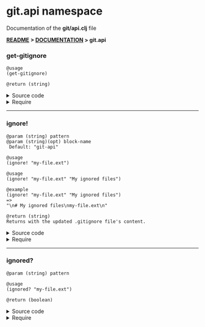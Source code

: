 
# <strong>git.api</strong> namespace
<p>Documentation of the <strong>git/api.clj</strong> file</p>

<strong>[README](../../../README.md) > [DOCUMENTATION](../../COVER.md) > git.api</strong>



### get-gitignore

```
@usage
(get-gitignore)
```

```
@return (string)
```

<details>
<summary>Source code</summary>

```
(defn get-gitignore
  []
  (io/read-file ".gitignore"))
```

</details>

<details>
<summary>Require</summary>

```
(ns my-namespace (:require [git.api :as git :refer [get-gitignore]]))

(git/get-gitignore)
(get-gitignore)
```

</details>

---

### ignore!

```
@param (string) pattern
@param (string)(opt) block-name
 Default: "git-api"
```

```
@usage
(ignore! "my-file.ext")
```

```
@usage
(ignore! "my-file.ext" "My ignored files")
```

```
@example
(ignore! "my-file.ext" "My ignored files")
=>
"\n# My ignored files\nmy-file.ext\n"
```

```
@return (string)
Returns with the updated .gitignore file's content.
```

<details>
<summary>Source code</summary>

```
(defn ignore!
  ([pattern]
   (ignore! pattern "git-api"))

  ([pattern block-name]
   (let [gitignore (get-gitignore)]
        (letfn [(block-exists?    [block-name] (string/contains-part? gitignore (str "# "block-name)))
                (write-gitignore! [gitignore]  (println (str "git.api adding pattern to .gitignore: \""pattern"\""))
                                               (io/write-file! ".gitignore" gitignore {:create? true})
                                               (return gitignore))]
               (cond (ignored? pattern)
                     (return gitignore)
                     (block-exists? block-name)
                     (let [gitignore (str (string/to-first-occurence gitignore (str "# "block-name))
                                          (str "\n"pattern)
                                          (string/after-first-occurence gitignore (str "# "block-name)))]
                          (write-gitignore! gitignore))
                     :else
                     (let [gitignore (str (string/ends-with! gitignore "\n")
                                          (str "\n# "block-name"\n"pattern"\n"))]
                          (write-gitignore! gitignore)))))))
```

</details>

<details>
<summary>Require</summary>

```
(ns my-namespace (:require [git.api :as git :refer [ignore!]]))

(git/ignore! ...)
(ignore!     ...)
```

</details>

---

### ignored?

```
@param (string) pattern
```

```
@usage
(ignored? "my-file.ext")
```

```
@return (boolean)
```

<details>
<summary>Source code</summary>

```
(defn ignored?
  [pattern]
  (string/contains-part? (get-gitignore)
                         (str "\n"pattern"\n")))
```

</details>

<details>
<summary>Require</summary>

```
(ns my-namespace (:require [git.api :as git :refer [ignored?]]))

(git/ignored? ...)
(ignored?     ...)
```

</details>
